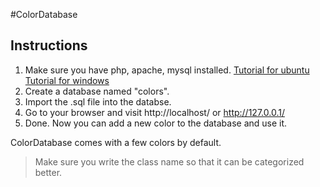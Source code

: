 #ColorDatabase

## Instructions
1. Make sure you have php, apache, mysql installed. 
   [Tutorial for ubuntu](http://howtoubuntu.org/how-to-install-lamp-on-ubuntu)
   [Tutorial for windows](http://www.wikihow.com/Install-XAMPP-for-Windows)
2. Create a database named "colors".
3. Import the .sql file into the databse.
4. Go to your browser and visit http://localhost/ or http://127.0.0.1/
5. Done. Now you can add a new color to the database and use it.

ColorDatabase comes with a few colors by default. 
> Make sure you write the class name so that it can be categorized better.
